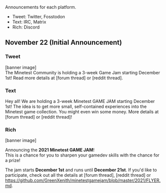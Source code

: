Announcements for each platform.
* Tweet: Twitter, Fosstodon
* Text: IRC, Matrix
* Rich: Discord

## November 22 (Initial Announcement)
### Tweet
[banner image]  
The Minetest Community is holding a 3-week Game Jam starting December 1st! Read more details at [forum thread] or [reddit thread].

### Text
Hey all! We are holding a 3-week Minetest GAME JAM starting December 1st! The idea is to get more small, self-contained experiences into the Minetest game collection. You might even win some money. More details at [forum thread] or [reddit thread]!

### Rich
[banner image]

Announcing the **2021 Minetest GAME JAM**!  
This is a chance for you to sharpen your gamedev skills with the chance for a prize!  

The jam starts **December 1st** and runs until **December 21st**. If you'd like to participate, check out all the details at [forum thread], [reddit thread] or https://github.com/GreenXenith/minetestgamejam/blob/master/2021/FLYER.md.
